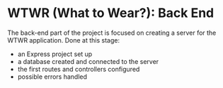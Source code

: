 # WTWR (What to Wear?): Back End

The back-end part of the project is focused on creating a server for the WTWR application.
Done at this stage:

- an Express project set up
- a database created and connected to the server
- the first routes and controllers configured
- possible errors handled
